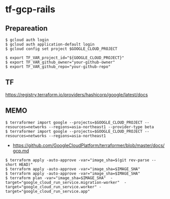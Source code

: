 # tf-gcp-rails

## Prepareation
```
$ gcloud auth login
$ gcloud auth application-default login
$ gcloud config set project $GOOGLE_CLOUD_PROJECT
```

```
$ export TF_VAR_project_id="${GOOGLE_CLOUD_PROJECT}"
$ export TF_VAR_github_owner="your-github-owner"
$ export TF_VAR_github_repo="your-github-repo"
```

## TF
https://registry.terraform.io/providers/hashicorp/google/latest/docs

## MEMO
```
$ terraformer import google --projects=$GOOGLE_CLOUD_PROJECT --resources=networks --regions=asia-northeast1 --provider-type beta
$ terraformer import google --projects=$GOOGLE_CLOUD_PROJECT --resources=networks --regions=asia-northeast1
```

- https://github.com/GoogleCloudPlatform/terraformer/blob/master/docs/gcp.md

```
$ terraform apply -auto-approve -var="image_sha=$(git rev-parse --short HEAD)"
$ terraform apply -auto-approve -var="image_sha=$IMAGE_SHA"
$ terraform apply -auto-approve -var="image_sha=$IMAGE_SHA"
$ terraform plan -var="image_sha=$IMAGE_SHA"  -target="google_cloud_run_service.migration-worker"  -target="google_cloud_run_service.worker" -target="google_cloud_run_service.app"
```
